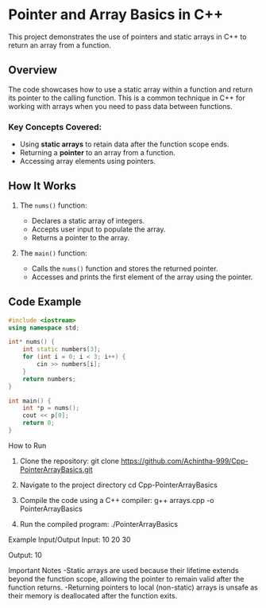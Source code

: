 # Pointer and Array Basics in C++

This project demonstrates the use of pointers and static arrays in C++ to return an array from a function.

## Overview

The code showcases how to use a static array within a function and return its pointer to the calling function. This is a common technique in C++ for working with arrays when you need to pass data between functions.

### Key Concepts Covered:
- Using **static arrays** to retain data after the function scope ends.
- Returning a **pointer** to an array from a function.
- Accessing array elements using pointers.

## How It Works

1. The `nums()` function:
   - Declares a static array of integers.
   - Accepts user input to populate the array.
   - Returns a pointer to the array.

2. The `main()` function:
   - Calls the `nums()` function and stores the returned pointer.
   - Accesses and prints the first element of the array using the pointer.

## Code Example

```cpp
#include <iostream>
using namespace std;

int* nums() {
    int static numbers[3];
    for (int i = 0; i < 3; i++) {
        cin >> numbers[i];
    }
    return numbers;
}

int main() {
    int *p = nums();
    cout << p[0];
    return 0;
}
```
How to Run

1. Clone the repository:
   git clone https://github.com/Achintha-999/Cpp-PointerArrayBasics.git

2. Navigate to the project directory
    cd Cpp-PointerArrayBasics

3. Compile the code using a C++ compiler:
     g++ arrays.cpp -o PointerArrayBasics

4. Run the compiled program:
   ./PointerArrayBasics

Example Input/Output
Input:
10
20
30

Output:
10

Important Notes
-Static arrays are used because their lifetime extends beyond the function scope, allowing the pointer to remain valid after the function returns.
-Returning pointers to local (non-static) arrays is unsafe as their memory is deallocated after the function exits.



   
